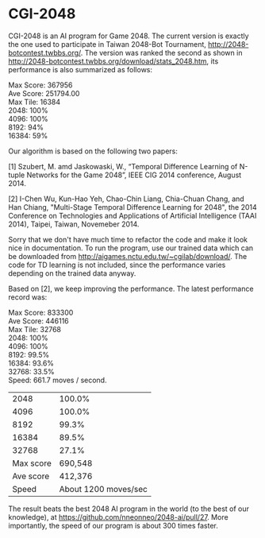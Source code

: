 CGI-2048
========

CGI-2048 is an AI program for Game 2048. The current version is exactly the one used to participate in Taiwan 2048-Bot Tournament, http://2048-botcontest.twbbs.org/. The version was ranked the second as shown in http://2048-botcontest.twbbs.org/download/stats_2048.htm, its performance is also summarized as follows: 

Max Score: 367956<br>
Ave Score: 251794.00<br>
Max Tile: 16384<br>
2048: 100% <br>
4096: 100% <br>
8192: 94% <br>
16384: 59% <br>

Our algorithm is based on the following two papers: 

[1] Szubert, M. amd Jaskowaski, W., “Temporal Difference Learning of N-tuple Networks for the Game 2048”, IEEE  CIG 2014 conference, August 2014.

[2] I-Chen Wu, Kun-Hao Yeh, Chao-Chin Liang, Chia-Chuan Chang, and Han Chiang, "Multi-Stage Temporal Difference Learning for 2048", the 2014 Conference on Technologies and Applications of Artificial Intelligence (TAAI 2014), Taipei, Taiwan, Novemeber 2014.

Sorry that we don't have much time to refactor the code and make it look nice in documentation. To run the program, use our trained data which can be downloaded from http://aigames.nctu.edu.tw/~cgilab/download/. The code for TD learning is not included, since the performance varies depending on the trained data anyway. 


Based on [2], we keep improving the performance. The latest performance record was: 

Max Score: 833300<br>
Ave Score: 446116<br>
Max Tile: 32768<br>
2048: 100% <br>
4096: 100% <br>
8192: 99.5% <br>
16384: 93.6% <br>
32768: 33.5% <br>
Speed: 661.7 moves / second. 
		<table align=center>
			<tr> 
				<td>2048</td> 
				<td>100.0%</td> 
			</tr> 
			<tr> 
				<td>4096</td> 
				<td>100.0%</td> 
			</tr> 
			<tr> 
				<td>8192</td> 
				<td>99.3%</td> 
			</tr> 
			<tr> 
				<td>16384</td> 
				<td>89.5%</td> 
			</tr> 
			<tr> 
				<td>32768</td> 
				<td>27.1%</td> 
			</tr> 
			<tr> 
				<td>Max score</td> 
				<td>690,548</td> 
			</tr> 
			<tr> 
				<td>Ave score</td> 
				<td>412,376</td> 
			</tr> 
			<tr> 
				<td>Speed</td> 
				<td>About 1200 moves/sec</td> 
			</tr> 
		</table>

The result beats the best 2048 AI program in the world (to the best of our knowledge), at  https://github.com/nneonneo/2048-ai/pull/27. More importantly, the speed of our program is about 300 times faster. 

